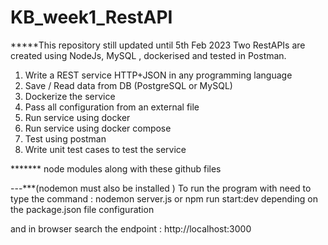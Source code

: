 # KB_week1_RestAPI
  *****This repository still updated until 5th Feb 2023 
  Two RestAPIs are created using NodeJs, MySQL , dockerised and tested in Postman.
  

   1. Write a REST service HTTP+JSON in any programming language 
   2. Save / Read data from DB (PostgreSQL or MySQL) 
   3. Dockerize the service 
   4. Pass all configuration from an external file 
   5. Run service using docker 
   6. Run service using docker compose 
   7. Test using postman 
   8. Write unit test cases to test the service  

  ******* node modules along with these github files



---***(nodemon must also be installed )
To run the program with need to type the command :  nodemon server.js    or  npm run start:dev   depending on the package.json file configuration 





and in browser search the endpoint : http://localhost:3000


